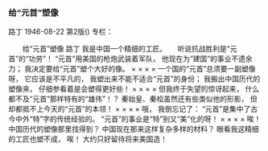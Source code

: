 ### 给“元首”塑像
路丁
1946-08-22
第2版()
专栏：

　　给“元首”塑像
    路丁
            我是中国一个精细的工匠。
　
    听说抗战胜利是“元首”的“功劳”！
    “元首”用美国的枪炮武装着军队，
    他现在为“建国”的事业不遗余力；
    我决定要给“元首”塑个大好的像。
    ×              ×            ×               ×
    一个国的“元首”总须要一副塑像呀，
    它应该是不平凡的，
    我塑出来不能不适合“元首”的身份；
    我搬出中国历代的塑像来，
    仔细参看着是会塑得更好些！
    ×              ×              ×              ×
    但我终于失望的惊讶起来，
    什么都不及“元首”那样特有的“雄伟”！？
    秦始皇、秦桧虽然还有些类似他的形影，
    但却都抵不上今天的“元首”的本领！
    ×              ×              ×              ×
    哦，
    我倒忘记了：
    “元首”是集中了古今中外“特”字的传统经验的。
    “元首”的事业是“特”别又“美”化的呀！
    ×              ×              ×              ×
    唉！中国历代的塑像那里找得到？
    中国现在那来这样复杂多样的材料？
    眼看我这精细的工匠也塑不成，
    唉！
    大约只好留待将来美国造！

